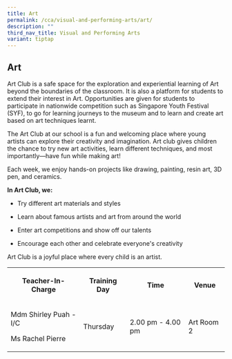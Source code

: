 ```yaml
---
title: Art
permalink: /cca/visual-and-performing-arts/art/
description: ""
third_nav_title: Visual and Performing Arts
variant: tiptap
---
```

<h2><strong>Art</strong>&nbsp;</h2>
<p>Art Club is a safe space for the exploration and experiential learning
of Art beyond the boundaries of the classroom. It is also a platform for
students to extend their interest in Art. Opportunities are given for students
to participate in nationwide competition such as Singapore Youth Festival
(SYF), to go for learning journeys to the museum and to learn and create
art based on art techniques learnt.</p>
<p>The Art Club at our school is a fun and welcoming place where young artists
can explore their creativity and imagination. Art club gives children the
chance to try new art activities, learn different techniques, and most
importantly—have fun while making art!</p>
<p>Each week, we enjoy hands-on projects like drawing, painting, resin art,
3D pen, and ceramics.</p>
<p><strong>In Art Club, we:</strong>
</p>
<ul data-tight="true" class="tight">
<li>
<p>Try different art materials and styles</p>
</li>
<li>
<p>Learn about famous artists and art from around the world</p>
</li>
<li>
<p>Enter art competitions and show off our talents</p>
</li>
<li>
<p>Encourage each other and celebrate everyone's creativity</p>
</li>
</ul>
<p>Art Club is a joyful place where every child is an artist.</p>
<table style="minWidth: 100px">
<colgroup>
<col>
<col>
<col>
<col>
</colgroup>
<tbody>
<tr>
<th rowspan="1" colspan="1">
<p>Teacher-In-Charge</p>
</th>
<th rowspan="1" colspan="1">
<p>Training Day</p>
</th>
<th rowspan="1" colspan="1">
<p>Time</p>
</th>
<th rowspan="1" colspan="1">
<p>Venue</p>
</th>
</tr>
<tr>
<td rowspan="1" colspan="1">
<p>Mdm Shirley Puah - I/C</p>
<p>Ms Rachel Pierre</p>
</td>
<td rowspan="1" colspan="1">
<p>Thursday
<br>
</p>
</td>
<td rowspan="1" colspan="1">
<p>2.00 pm - 4.00 pm
<br>
</p>
</td>
<td rowspan="1" colspan="1">
<p>Art Room 2</p>
</td>
</tr>
</tbody>
</table>
<p></p>